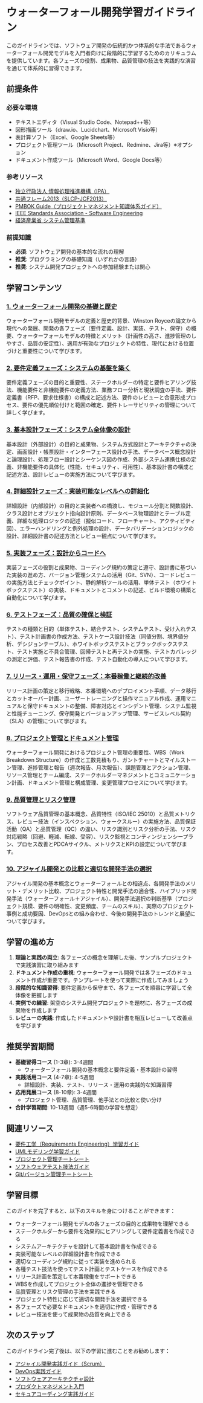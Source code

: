 # ウォーターフォール開発学習ガイドライン

このガイドラインでは、ソフトウェア開発の伝統的かつ体系的な手法であるウォーターフォール開発モデルを入門者向けに段階的に学習するためのカリキュラムを提供しています。各フェーズの役割、成果物、品質管理の技法を実践的な演習を通じて体系的に習得できます。

## 前提条件

### 必要な環境
- テキストエディタ（Visual Studio Code、Notepad++等）
- 図形描画ツール（draw.io、Lucidchart、Microsoft Visio等）
- 表計算ソフト（Excel、Google Sheets等）
- プロジェクト管理ツール（Microsoft Project、Redmine、Jira等）※オプション
- ドキュメント作成ツール（Microsoft Word、Google Docs等）

### 参考リソース
- [独立行政法人 情報処理推進機構（IPA）](https://www.ipa.go.jp/)
- [共通フレーム2013（SLCP-JCF2013）](https://www.ipa.go.jp/publish/qv6pgp0000001xbq-att/000055485.pdf)
- [PMBOK Guide（プロジェクトマネジメント知識体系ガイド）](https://www.pmi.org/pmbok-guide-standards)
- [IEEE Standards Association - Software Engineering](https://standards.ieee.org/initiatives/software-engineering/)
- [経済産業省 システム管理基準](https://www.meti.go.jp/policy/netsecurity/sys-kijun/)

### 前提知識
- **必須**: ソフトウェア開発の基本的な流れの理解
- **推奨**: プログラミングの基礎知識（いずれかの言語）
- **推奨**: システム開発プロジェクトへの参加経験または関心

## 学習コンテンツ

### [1. ウォーターフォール開発の基礎と歴史](https://fcircle-biz.github.io/tech_docs/guide/software-design/waterfall-development/waterfall-development-learning-material-1.html)
ウォーターフォール開発モデルの定義と歴史的背景、Winston Royceの論文から現代への発展、開発の各フェーズ（要件定義、設計、実装、テスト、保守）の概要、ウォーターフォールモデルの特徴とメリット（計画性の高さ、進捗管理のしやすさ、品質の安定性）、適用が有効なプロジェクトの特性、現代における位置づけと重要性について学びます。

### [2. 要件定義フェーズ：システムの基盤を築く](https://fcircle-biz.github.io/tech_docs/guide/software-design/waterfall-development/waterfall-development-learning-material-2.html)
要件定義フェーズの目的と重要性、ステークホルダーの特定と要件ヒアリング技法、機能要件と非機能要件の定義方法、業務フロー分析と現状調査の手法、要件定義書（RFP、要求仕様書）の構成と記述方法、要件のレビューと合意形成プロセス、要件の優先順位付けと範囲の確定、要件トレーサビリティの管理について詳しく学びます。

### [3. 基本設計フェーズ：システム全体像の設計](https://fcircle-biz.github.io/tech_docs/guide/software-design/waterfall-development/waterfall-development-learning-material-3.html)
基本設計（外部設計）の目的と成果物、システム方式設計とアーキテクチャの決定、画面設計・帳票設計・インターフェース設計の手法、データベース概念設計と論理設計、処理フロー設計とシーケンス図の作成、外部システム連携仕様の定義、非機能要件の具体化（性能、セキュリティ、可用性）、基本設計書の構成と記述方法、設計レビューの実施方法について学びます。

### [4. 詳細設計フェーズ：実装可能なレベルへの詳細化](https://fcircle-biz.github.io/tech_docs/guide/software-design/waterfall-development/waterfall-development-learning-material-4.html)
詳細設計（内部設計）の目的と実装者への橋渡し、モジュール分割と関数設計、クラス設計とオブジェクト指向設計原則、データベース物理設計とテーブル定義、詳細な処理ロジックの記述（擬似コード、フローチャート、アクティビティ図）、エラーハンドリングと例外処理の設計、データバリデーションロジックの設計、詳細設計書の記述方法とレビュー観点について学びます。

### [5. 実装フェーズ：設計からコードへ](https://fcircle-biz.github.io/tech_docs/guide/software-design/waterfall-development/waterfall-development-learning-material-5.html)
実装フェーズの役割と成果物、コーディング規約の策定と遵守、設計書に基づいた実装の進め方、バージョン管理システムの活用（Git、SVN）、コードレビューの実施方法とチェックポイント、静的解析ツールの活用、単体テスト（ホワイトボックステスト）の実装、ドキュメントとコメントの記述、ビルド環境の構築と自動化について学びます。

### [6. テストフェーズ：品質の確保と検証](https://fcircle-biz.github.io/tech_docs/guide/software-design/waterfall-development/waterfall-development-learning-material-6.html)
テストの種類と目的（単体テスト、結合テスト、システムテスト、受け入れテスト）、テスト計画書の作成方法、テストケース設計技法（同値分割、境界値分析、デシジョンテーブル）、ホワイトボックステストとブラックボックステスト、テスト実施と不具合管理、回帰テストと再テストの実施、テストカバレッジの測定と評価、テスト報告書の作成、テスト自動化の導入について学びます。

### [7. リリース・運用・保守フェーズ：本番稼働と継続的改善](https://fcircle-biz.github.io/tech_docs/guide/software-design/waterfall-development/waterfall-development-learning-material-7.html)
リリース計画の策定と移行戦略、本番環境へのデプロイメント手順、データ移行とカットオーバー計画、ユーザートレーニングと操作マニュアル作成、運用マニュアルと保守ドキュメントの整備、障害対応とインシデント管理、システム監視と性能チューニング、保守開発とバージョンアップ管理、サービスレベル契約（SLA）の管理について学びます。

### [8. プロジェクト管理とドキュメント管理](https://fcircle-biz.github.io/tech_docs/guide/software-design/waterfall-development/waterfall-development-learning-material-8.html)
ウォーターフォール開発におけるプロジェクト管理の重要性、WBS（Work Breakdown Structure）の作成と工数見積もり、ガントチャートとマイルストーン管理、進捗管理と報告（週次報告、月次報告）、課題管理とアクション管理、リソース管理とチーム編成、ステークホルダーマネジメントとコミュニケーション計画、ドキュメント管理と構成管理、変更管理プロセスについて学びます。

### [9. 品質管理とリスク管理](https://fcircle-biz.github.io/tech_docs/guide/software-design/waterfall-development/waterfall-development-learning-material-9.html)
ソフトウェア品質管理の基本概念、品質特性（ISO/IEC 25010）と品質メトリクス、レビュー技法（インスペクション、ウォークスルー）の実施方法、品質保証活動（QA）と品質管理（QC）の違い、リスク識別とリスク分析の手法、リスク対応戦略（回避、軽減、転嫁、受容）、リスク監視とコンティンジェンシープラン、プロセス改善とPDCAサイクル、メトリクスとKPIの設定について学びます。

### [10. アジャイル開発との比較と適切な開発手法の選択](https://fcircle-biz.github.io/tech_docs/guide/software-design/waterfall-development/waterfall-development-learning-material-10.html)
アジャイル開発の基本概念とウォーターフォールとの相違点、各開発手法のメリット・デメリット比較、プロジェクト特性と開発手法の適合性、ハイブリッド開発手法（ウォーターフォール＋アジャイル）、開発手法選択の判断基準（プロジェクト規模、要件の明確性、変更頻度、チームのスキル）、実際のプロジェクト事例と成功要因、DevOpsとの組み合わせ、今後の開発手法のトレンドと展望について学びます。

## 学習の進め方

1. **理論と実践の両立**: 各フェーズの概念を理解した後、サンプルプロジェクトで実践演習に取り組みます
2. **ドキュメント作成の重視**: ウォーターフォール開発では各フェーズのドキュメント作成が重要です。テンプレートを使って実際に作成してみましょう
3. **段階的な知識習得**: 要件定義から保守まで、各フェーズを順番に学習して全体像を把握します
4. **実例での練習**: 架空のシステム開発プロジェクトを題材に、各フェーズの成果物を作成します
5. **レビューの実践**: 作成したドキュメントや設計書を相互レビューして改善点を学びます

## 推奨学習期間

- **基礎習得コース** (1-3章): 3-4週間
  - ウォーターフォール開発の基本概念と要件定義・基本設計の習得
- **実践活用コース** (4-7章): 4-5週間
  - 詳細設計、実装、テスト、リリース・運用の実践的な知識習得
- **応用発展コース** (8-10章): 3-4週間
  - プロジェクト管理、品質管理、他手法との比較と使い分け
- **合計学習期間**: 10-13週間（週5-6時間の学習を想定）

## 関連リソース

- [要件工学（Requirements Engineering）学習ガイド](https://fcircle-biz.github.io/tech_docs/guide/software-design/requirements-engineering/README.html)
- [UMLモデリング学習ガイド](https://fcircle-biz.github.io/tech_docs/guide/software-design/uml/README.html)
- [プロジェクト管理チートシート](https://fcircle-biz.github.io/tech_docs/cheatsheet/pm/project-management-cheatsheet.html)
- [ソフトウェアテスト技法ガイド](https://fcircle-biz.github.io/tech_docs/guide/testing/test-design/README.html)
- [Git/バージョン管理チートシート](https://fcircle-biz.github.io/tech_docs/cheatsheet/tools/git-cheatsheet.html)

## 学習目標

このガイドを完了すると、以下のスキルを身につけることができます：

- ウォーターフォール開発モデルの各フェーズの目的と成果物を理解できる
- ステークホルダーから要件を効果的にヒアリングして要件定義書を作成できる
- システムアーキテクチャを設計して基本設計書を作成できる
- 実装可能なレベルの詳細設計書を作成できる
- 適切なコーディング規約に従って実装を進められる
- 各種テスト技法を使ってテスト計画とテストケースを作成できる
- リリース計画を策定して本番稼働をサポートできる
- WBSを作成してプロジェクト全体の進捗を管理できる
- 品質管理とリスク管理の手法を実践できる
- プロジェクト特性に応じて適切な開発手法を選択できる
- 各フェーズで必要なドキュメントを適切に作成・管理できる
- レビュー技法を使って成果物の品質を向上できる

## 次のステップ

このガイドライン完了後は、以下の学習に進むことをお勧めします：

- [アジャイル開発実践ガイド（Scrum）](https://fcircle-biz.github.io/tech_docs/guide/agile/scrum/README.html)
- [DevOps実践ガイド](https://fcircle-biz.github.io/tech_docs/guide/devops/ci-cd/README.html)
- [ソフトウェアアーキテクチャ設計](https://fcircle-biz.github.io/tech_docs/guide/software-design/architecture/README.html)
- [プロダクトマネジメント入門](https://fcircle-biz.github.io/tech_docs/guide/product-management/pm-basics/README.html)
- [セキュアコーディング実践ガイド](https://fcircle-biz.github.io/tech_docs/guide/security/secure-coding/README.html)

